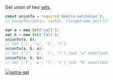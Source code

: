 Get union of two [sets].

```javascript
const unionTo = require('@extra-set/union');
// unionTo(<set1>, <set2>, [target=new Set()])

var a = new Set('call');
var b = new Set('fall');
unionTo(a, b);
// Set {'c', 'a', 'l', 'f'}
unionTo(a, b, a);
// Set {'c', 'a', 'l', 'f'} (set "a" modified)
unionTo(a, b, b);
// Set {'f', 'a', 'l', 'c'} (set "b" modified)
```


[![extra-set](https://i.imgur.com/MCb8pjO.jpg)](https://www.npmjs.com/package/extra-set)

[sets]: https://developer.mozilla.org/en-US/docs/Web/JavaScript/Reference/Global_Objects/Set
